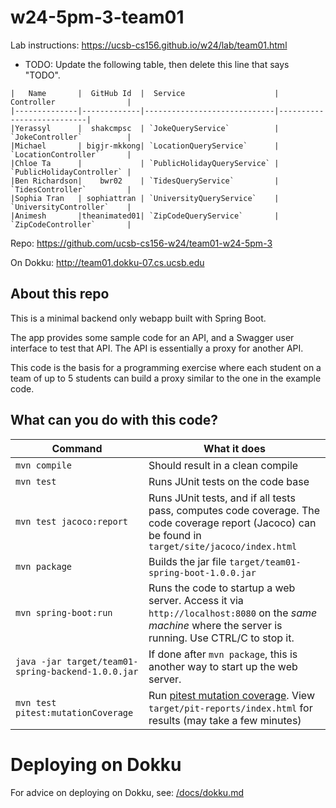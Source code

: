 # w24-5pm-3-team01

Lab instructions: <https://ucsb-cs156.github.io/w24/lab/team01.html>

* TODO: Update the following table, then delete this line that says "TODO".

```
|   Name       |  GitHub Id  |  Service                    | Controller                |
|--------------|-------------|-----------------------------|---------------------------|
|Yerassyl      |  shakcmpsc  | `JokeQueryService`          | `JokeController`          |
|Michael       | bigjr-mkkong| `LocationQueryService`      | `LocationController`      |
|Chloe Ta      |             | `PublicHolidayQueryService` | `PublicHolidayController` |
|Ben Richardson|    bwr02    | `TidesQueryService`         | `TidesController`         |
|Sophia Tran   | sophiattran | `UniversityQueryService`    | `UniversityController`    |
|Animesh       |theanimated01| `ZipCodeQueryService`       | `ZipCodeController`       |
```



Repo: https://github.com/ucsb-cs156-w24/team01-w24-5pm-3

On Dokku: http://team01.dokku-07.cs.ucsb.edu

## About this repo

This is a minimal backend only webapp built with Spring Boot.

The app provides some sample code for an API, and a Swagger user interface
to test that API.  The API is essentially a proxy for another API.

This code is the basis for a programming exercise where each student on a
team of up to 5 students can build a proxy similar to the one in the example code.

## What can you do with this code?

| Command | What it does   |
|----------|---------------------------------------|
| `mvn compile` | Should result in a clean compile |
| `mvn test` | Runs JUnit tests on the code base |
| `mvn test jacoco:report` | Runs JUnit tests, and if all tests pass, computes code coverage.  The code coverage report (Jacoco) can be found in `target/site/jacoco/index.html` |
| `mvn package` | Builds the jar file `target/team01-spring-boot-1.0.0.jar` |
| `mvn spring-boot:run` | Runs the code to startup a web server.  Access it via `http://localhost:8080` on the *same machine* where the server is running.  Use CTRL/C to stop it. |
| `java -jar target/team01-spring-backend-1.0.0.jar` | If done after `mvn package`, this is another way to start up the web server.|
| `mvn test pitest:mutationCoverage` | Run [pitest mutation coverage](https://pitest.org).  View `target/pit-reports/index.html` for results (may take a few minutes)|

# Deploying on Dokku

For advice on deploying on Dokku, see: [/docs/dokku.md](/docs/dokku.md)

